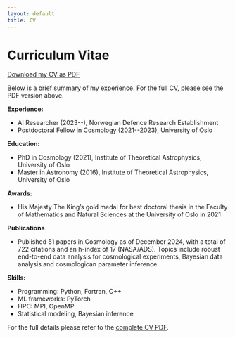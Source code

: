 ```yaml
---
layout: default
title: CV
---
```


# Curriculum Vitae

[Download my CV as PDF](CV_htihle.pdf)

Below is a brief summary of my experience. For the full CV, please see the PDF version above.

**Experience:**
- AI Researcher (2023--), Norwegian Defence Research Establishment
- Postdoctoral Fellow in Cosmology (2021--2023), University of Oslo

**Education:**
- PhD in Cosmology (2021), Institute of Theoretical Astrophysics, University of Oslo
- Master in Astronomy (2016), Institute of Theoretical Astrophysics, University of Oslo

**Awards:**
- His Majesty The King’s gold medal for best doctoral thesis in the Faculty of Mathematics
and Natural Sciences at the University of Oslo in 2021

**Publications**
- Published 51 papers in Cosmology as of December 2024, with a total of 722 citations and an h-index of 17 (NASA/ADS). Topics include robust end-to-end data analysis for cosmological experiments, Bayesian data analysis and cosmologican parameter inference

**Skills:**
- Programming: Python, Fortran, C++
- ML frameworks: PyTorch
- HPC: MPI, OpenMP
- Statistical modeling, Bayesian inference

For the full details please refer to the [complete CV PDF](CV_htihle.pdf).
